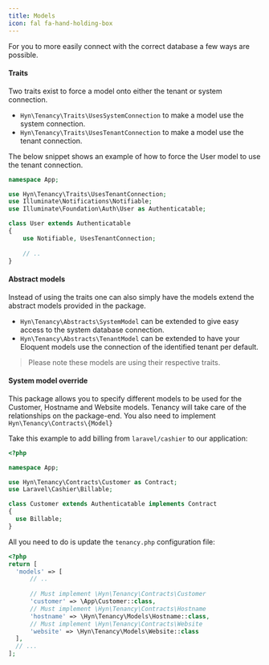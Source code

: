```yaml
---
title: Models
icon: fal fa-hand-holding-box
---
```


For you to more easily connect with the correct database a few ways are possible.

#### Traits

Two traits exist to force a model onto either the tenant or system connection.

- `Hyn\Tenancy\Traits\UsesSystemConnection` to make a model use the system connection.
- `Hyn\Tenancy\Traits\UsesTenantConnection` to make a model use the tenant connection.

The below snippet shows an example of how to force the User model to use the tenant
connection.

```php
namespace App;

use Hyn\Tenancy\Traits\UsesTenantConnection;
use Illuminate\Notifications\Notifiable;
use Illuminate\Foundation\Auth\User as Authenticatable;

class User extends Authenticatable
{
    use Notifiable, UsesTenantConnection;
    
    // ..
}
```

#### Abstract models

Instead of using the traits one can also simply have the models extend the abstract
models provided in the package.

- `Hyn\Tenancy\Abstracts\SystemModel` can be extended to give easy access to 
the system database connection.
- `Hyn\Tenancy\Abstracts\TenantModel` can be extended to have your Eloquent models 
use the connection of the identified tenant per default.

> Please note these models are using their respective traits.

#### System model override

This package allows you to specify different models to be used for the Customer, 
Hostname and Website models. Tenancy will take care of the relationships on the 
package-end. You also need to implement `Hyn\Tenancy\Contracts\{Model}`

Take this example to add billing from `laravel/cashier` to our application:

```php
<?php

namespace App;

use Hyn\Tenancy\Contracts\Customer as Contract;
use Laravel\Cashier\Billable;

class Customer extends Authenticatable implements Contract
{
  use Billable;
}
```

All you need to do is update the `tenancy.php` configuration file:

```php
<?php
return [
  'models' => [
      // ..
      
      // Must implement \Hyn\Tenancy\Contracts\Customer
      'customer' => \App\Customer::class,
      // Must implement \Hyn\Tenancy\Contracts\Hostname
      'hostname' => \Hyn\Tenancy\Models\Hostname::class,
      // Must implement \Hyn\Tenancy\Contracts\Website
      'website' => \Hyn\Tenancy\Models\Website::class
  ],
  // ...
];
```
